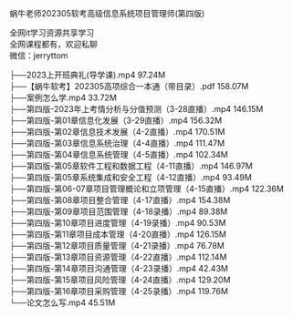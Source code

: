 蜗牛老师202305软考高级信息系统项目管理师(第四版)

全网it学习资源共享学习<br>全网课程都有，欢迎私聊<br>微信：jerryttom<br>

├──2023上开班典礼(导学课).mp4 97.24M<br> ├──【蜗牛软考】202305高项综合一本通（带目录）.pdf 158.07M<br> ├──案例怎么学.mp4 33.72M<br> ├──第四版-2023年上考情分析与分值预测（3-28直播）.mp4 146.15M<br> ├──第四版-第01章信息化发展（3-29直播）.mp4 156.32M<br> ├──第四版-第02章信息技术发展（4-2直播）.mp4 170.51M<br> ├──第四版-第03章信息系统治理（4-4直播）.mp4 111.47M<br> ├──第四版-第04章信息系统管理（4-5直播）.mp4 102.34M<br> ├──第四版-第05章软件工程和数据工程（4-11直播）.mp4 146.97M<br> ├──第四版-第05章系统集成和安全工程（4-12直播）.mp4 93.49M<br> ├──第四版-第06-07章项目管理概论和立项管理（4-15直播）.mp4 122.36M<br> ├──第四版-第08章项目整合管理（4-17直播）.mp4 154.38M<br> ├──第四版-第09章项目范围管理（4-18录播）.mp4 89.38M<br> ├──第四版-第10章项目进度管理（4-19录播）.mp4 90.53M<br> ├──第四版-第11章项目成本管理（4-20直播）.mp4 126.15M<br> ├──第四版-第12章项目质量管理（4-21录播）.mp4 76.78M<br> ├──第四版-第13章项目资源管理（4-22直播）.mp4 112.14M<br> ├──第四版-第14章项目沟通管理（4-23录播）.mp4 42.43M<br> ├──第四版-第15章项目风险管理（4-24直播）.mp4 129.20M<br> ├──第四版-第16章项目采购管理（4-25录播）.mp4 119.76M<br> └──论文怎么写.mp4 45.51M